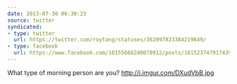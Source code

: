 ```yaml
---
date: 2013-07-30 06:30:23
source: twitter
syndicated:
- type: twitter
  url: https://twitter.com/roytang/statuses/362097823384219649/
- type: facebook
  url: https://www.facebook.com/10155666240078912/posts/10152374791743912
---
```


What type of morning person are you? http://i.imgur.com/DXudVbB.jpg
